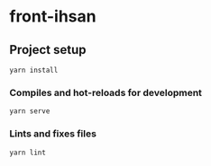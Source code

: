 # front-ihsan

## Project setup
```
yarn install
```

### Compiles and hot-reloads for development
```
yarn serve
```

### Lints and fixes files
```
yarn lint
```
